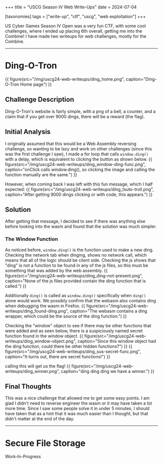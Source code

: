 +++
title = "USCG Season IV Web Write-Ups"
date = 2024-07-04

[taxonomies]
tags = ["write-up", "ctf", "uscg", "web exploitation"]
+++

US Cyber Games Season IV Open was a very fun CTF, with some cool challenges, where I ended up placing 6th overall, getting me into the Combine! I have made two writeups for web challenges, mostly for the Combine.
<!-- more -->
---
# Ding-O-Tron
{{ figure(src="/img/uscg24-web-writeups/ding_home.png", caption="Ding-O-Tron Home page") }}
## Challenge Description
Ding-O-Tron's website is fairly simple, with a png of a bell, a counter, and a claim that if you get over 9000 dings, there will be a reward (the flag).

## Initial Analysis
I originally assumed that this would be a Web Assembly reversing challenge, so wanting to be lazy and work on other challenges (since this was the first challenge I saw), I made a for loop that calls `window.ding()` with a delay, which is equivalent to clicking the button as shown below.
{{ figure(src="/img/uscg24-web-writeups/ding_window-ding-func.png", caption="onClick calls window.ding(), so clicking the image and calling the function manually are the same.") }}

However, when coming back I was left with this fun message, which I half expected:
{{ figure(src="/img/uscg24-web-writeups/ding_tsuto-troll.png", caption="After getting 9000 dings clicking or with code, this appears.") }}

## Solution
After getting that message, I decided to see if there was anything else before looking into the wasm and found that the solution was much simpler.

### The Window Function
As noticed before, `window.ding()` is the function used to make a new ding. Checking the network tab when dinging, shows no network call, which means that all of the logic should be client side. Checking the js shows that "ding" is not a function to be found in any of the js files, so this must be something that was added by the web assembly.
{{ figure(src="/img/uscg24-web-writeups/ding_ding-not-present.png", caption="None of the js files provided contain the ding function that is called.") }}

Additionally `ding()` is called as `window.ding()` specifically when `ding()` alone would work. We possibly confirm that the webasm also contains ding when debugging the wasm in Firefox.
{{ figure(src="/img/uscg24-web-writeups/ding_found-ding.png", caption="The webasm contains a ding wrapper, which could be the source of the ding function.") }}

Checking the "window" object to see if there may be other functions that were added and as seen below, there is a suspiciously named secret function found in the window object.
{{ figure(src="/img/uscg24-web-writeups/ding_window-object.png", caption="Since this window object had the ding function, could there be other hidden functions?") }}
{{ figure(src="/img/uscg24-web-writeups/ding_sus-secret-func.png", caption="It turns out, there are secret functions!") }}

calling this will get us the flag!
{{ figure(src="/img/uscg24-web-writeups/ding_winner.png", caption="ding ding ding we have a winner.") }}

## Final Thoughts
This was a nice challenge that allowed me to get some easy points. I am glad I didn't need to reverse engineer the wasm or it may have taken a lot more time. Since I saw some people solve it in under 5 minutes, I should have taken that as a hint that it was much easier than I thought, but that didn't matter at the end of the day.

---
# Secure File Storage
Work-In-Progress